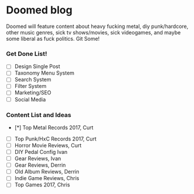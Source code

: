# Doomed blog

Doomed will feature content about heavy fucking metal, diy punk/hardcore, other music genres, sick tv shows/movies, sick videogames, and maybe some liberal as fuck politics. Git Some!

### Get Done List!

- [ ] Design Single Post
- [ ] Taxonomy Menu System
- [ ] Search System
- [ ] Filter System
- [ ] Marketing/SEO
- [ ] Social Media

### Content List and Ideas

- [*] Top Metal Records 2017, Curt
- [ ] Top Punk/HxC Records 2017, Curt
- [ ] Horror Movie Reviews, Curt
- [ ] DIY Pedal Config Ivan
- [ ] Gear Reviews, Ivan
- [ ] Gear Reviews, Derrin
- [ ] Old Album Reviews, Derrin
- [ ] Indie Game Reviews, Chris
- [ ] Top Games 2017, Chris
